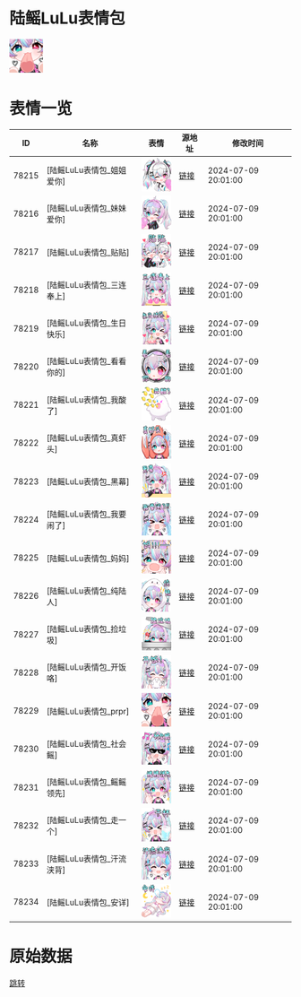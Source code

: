 # 陆鳐LuLu表情包

<img src="./cover.png" height="60" alt="cover" />

# 表情一览

|ID|名称|表情|源地址|修改时间|
|----|----|----|----|----|
|78215|[陆鳐LuLu表情包_姐姐爱你]|<img src="./pic/078215_%5B陆鳐LuLu表情包_姐姐爱你%5D.png" height="60" alt="姐姐爱你"/>|[链接](https://i0.hdslb.com/bfs/garb/a4fec088b2b6877aa1222ea907c157ef97112af4.png)|2024-07-09 20:01:00|
|78216|[陆鳐LuLu表情包_妹妹爱你]|<img src="./pic/078216_%5B陆鳐LuLu表情包_妹妹爱你%5D.png" height="60" alt="妹妹爱你"/>|[链接](https://i0.hdslb.com/bfs/garb/0a695d5bc2e41f7b06b56136b4cc53170a4f760b.png)|2024-07-09 20:01:00|
|78217|[陆鳐LuLu表情包_贴贴]|<img src="./pic/078217_%5B陆鳐LuLu表情包_贴贴%5D.png" height="60" alt="贴贴"/>|[链接](https://i0.hdslb.com/bfs/garb/d0feafacc00f16414ec6fa2df7f9988fa64551fd.png)|2024-07-09 20:01:00|
|78218|[陆鳐LuLu表情包_三连奉上]|<img src="./pic/078218_%5B陆鳐LuLu表情包_三连奉上%5D.png" height="60" alt="三连奉上"/>|[链接](https://i0.hdslb.com/bfs/garb/4b17fa92bd1dca61cde28b821414944ec36de9fa.png)|2024-07-09 20:01:00|
|78219|[陆鳐LuLu表情包_生日快乐]|<img src="./pic/078219_%5B陆鳐LuLu表情包_生日快乐%5D.png" height="60" alt="生日快乐"/>|[链接](https://i0.hdslb.com/bfs/garb/1ee97cb6075379ab504f4d8a2c37ae01c498823e.png)|2024-07-09 20:01:00|
|78220|[陆鳐LuLu表情包_看看你的]|<img src="./pic/078220_%5B陆鳐LuLu表情包_看看你的%5D.png" height="60" alt="看看你的"/>|[链接](https://i0.hdslb.com/bfs/garb/e931a077c415d7d0970223b6923a64ceff1deddc.png)|2024-07-09 20:01:00|
|78221|[陆鳐LuLu表情包_我酸了]|<img src="./pic/078221_%5B陆鳐LuLu表情包_我酸了%5D.png" height="60" alt="我酸了"/>|[链接](https://i0.hdslb.com/bfs/garb/9d2b5f7278e700ce4f7b158a33a2599592e74f13.png)|2024-07-09 20:01:00|
|78222|[陆鳐LuLu表情包_真虾头]|<img src="./pic/078222_%5B陆鳐LuLu表情包_真虾头%5D.png" height="60" alt="真虾头"/>|[链接](https://i0.hdslb.com/bfs/garb/a1bb6bc695f58af85854978eb84db8c5ba3aab91.png)|2024-07-09 20:01:00|
|78223|[陆鳐LuLu表情包_黑幕]|<img src="./pic/078223_%5B陆鳐LuLu表情包_黑幕%5D.png" height="60" alt="黑幕"/>|[链接](https://i0.hdslb.com/bfs/garb/b1846625cfcc7f3044a0e08fea5499610093f311.png)|2024-07-09 20:01:00|
|78224|[陆鳐LuLu表情包_我要闹了]|<img src="./pic/078224_%5B陆鳐LuLu表情包_我要闹了%5D.png" height="60" alt="我要闹了"/>|[链接](https://i0.hdslb.com/bfs/garb/50841299fc5d0175b059516f0392d5bbc2bf1e2d.png)|2024-07-09 20:01:00|
|78225|[陆鳐LuLu表情包_妈妈]|<img src="./pic/078225_%5B陆鳐LuLu表情包_妈妈%5D.png" height="60" alt="妈妈"/>|[链接](https://i0.hdslb.com/bfs/garb/0dc075106640ba09971e8a98d2d440ce7a2af98f.png)|2024-07-09 20:01:00|
|78226|[陆鳐LuLu表情包_纯陆人]|<img src="./pic/078226_%5B陆鳐LuLu表情包_纯陆人%5D.png" height="60" alt="纯陆人"/>|[链接](https://i0.hdslb.com/bfs/garb/e796e8cffbfa818e7e769774dedeed00d057cadc.png)|2024-07-09 20:01:00|
|78227|[陆鳐LuLu表情包_捡垃圾]|<img src="./pic/078227_%5B陆鳐LuLu表情包_捡垃圾%5D.png" height="60" alt="捡垃圾"/>|[链接](https://i0.hdslb.com/bfs/garb/aa987048bb7d02e337eb4d919c8c46d3b60ac097.png)|2024-07-09 20:01:00|
|78228|[陆鳐LuLu表情包_开饭咯]|<img src="./pic/078228_%5B陆鳐LuLu表情包_开饭咯%5D.png" height="60" alt="开饭咯"/>|[链接](https://i0.hdslb.com/bfs/garb/a841a92ec46f66e0ab23e2f663354dacb8a32cb5.png)|2024-07-09 20:01:00|
|78229|[陆鳐LuLu表情包_prpr]|<img src="./pic/078229_%5B陆鳐LuLu表情包_prpr%5D.png" height="60" alt="prpr"/>|[链接](https://i0.hdslb.com/bfs/garb/c52674d28c252c1bb6aea471befdbcea4e26e58f.png)|2024-07-09 20:01:00|
|78230|[陆鳐LuLu表情包_社会鳐]|<img src="./pic/078230_%5B陆鳐LuLu表情包_社会鳐%5D.png" height="60" alt="社会鳐"/>|[链接](https://i0.hdslb.com/bfs/garb/a641264915e03382311b367979287df77eb70660.png)|2024-07-09 20:01:00|
|78231|[陆鳐LuLu表情包_鳐鳐领先]|<img src="./pic/078231_%5B陆鳐LuLu表情包_鳐鳐领先%5D.png" height="60" alt="鳐鳐领先"/>|[链接](https://i0.hdslb.com/bfs/garb/3ffd6c24a4b25d0e5f9170ee55791f59a800df03.png)|2024-07-09 20:01:00|
|78232|[陆鳐LuLu表情包_走一个]|<img src="./pic/078232_%5B陆鳐LuLu表情包_走一个%5D.png" height="60" alt="走一个"/>|[链接](https://i0.hdslb.com/bfs/garb/543cbf32a9f10f5e4c9391e9d085bf9ec14da76e.png)|2024-07-09 20:01:00|
|78233|[陆鳐LuLu表情包_汗流浃背]|<img src="./pic/078233_%5B陆鳐LuLu表情包_汗流浃背%5D.png" height="60" alt="汗流浃背"/>|[链接](https://i0.hdslb.com/bfs/garb/25ec0a69b7a156c31fd7f10dc0ec09f1b614d1ee.png)|2024-07-09 20:01:00|
|78234|[陆鳐LuLu表情包_安详]|<img src="./pic/078234_%5B陆鳐LuLu表情包_安详%5D.png" height="60" alt="安详"/>|[链接](https://i0.hdslb.com/bfs/garb/fb3ec7a1337bf108f0e20e6da9a9ef26f9979c16.png)|2024-07-09 20:01:00|

# 原始数据

[跳转](./raw.json)

